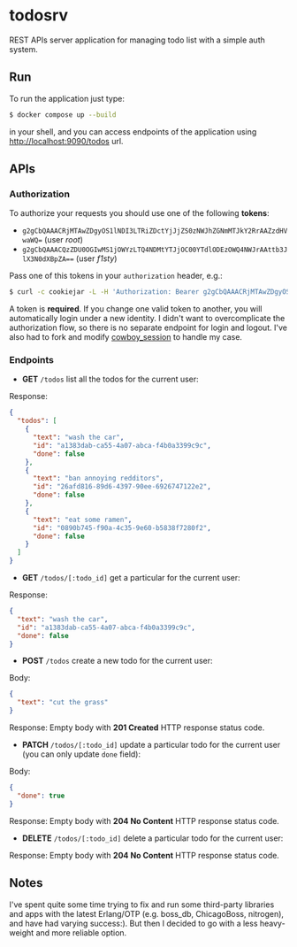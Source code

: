 # todosrv

REST APIs server application for managing todo list with a simple auth system.

## Run

To run the application just type:

```bash
$ docker compose up --build
```

in your shell, and you can access endpoints of the application using
[http://localhost:9090/todos](http://localhost:9090/todos) url.

## APIs

### Authorization

To authorize your requests you should use one of the following **tokens**:

- `g2gCbQAAACRjMTAwZDgyOS1lNDI3LTRiZDctYjJjZS0zNWJhZGNmMTJkY2RrAAZzdHVwaWQ=` (user *root*)
- `g2gCbQAAACQzZDU0OGIwMS1jOWYzLTQ4NDMtYTJjOC00YTdlODEzOWQ4NWJrAAttb3JlX3N0dXBpZA==` (user *f1sty*)

Pass one of this tokens in your `authorization` header, e.g.:

```bash
$ curl -c cookiejar -L -H 'Authorization: Bearer g2gCbQAAACRjMTAwZDgyOS1lNDI3LTRiZDctYjJjZS0zNWJhZGNmMTJkY2RrAAZzdHVwaWQ=' http://localhost:9090/todos | jq '.'
```

A token is **required**. If you change one valid token to another, you will automatically login
under a new identity. I didn't want to overcomplicate the authorization flow, so there is no
separate endpoint for login and logout. I've also had to fork and modify
[cowboy_session](https://github.com/f1sty/cowboy_session) to handle my case.

### Endpoints

- **GET** `/todos` list all the todos for the current user:

Response:

```json
{
  "todos": [
    {
      "text": "wash the car",
      "id": "a1383dab-ca55-4a07-abca-f4b0a3399c9c",
      "done": false
    },
    {
      "text": "ban annoying redditors",
      "id": "26afd816-89d6-4397-90ee-6926747122e2",
      "done": false
    },
    {
      "text": "eat some ramen",
      "id": "0890b745-f90a-4c35-9e60-b5838f7280f2",
      "done": false
    }
  ]
}
```

- **GET** `/todos/[:todo_id]` get a particular for the current user:

Response:

```json
{
  "text": "wash the car",
  "id": "a1383dab-ca55-4a07-abca-f4b0a3399c9c",
  "done": false
}
```

- **POST** `/todos` create a new todo for the current user:

Body:

```json
{
  "text": "cut the grass"
}
```

Response: Empty body with **201 Created** HTTP response status code.

- **PATCH** `/todos/[:todo_id]` update a particular todo for the current user (you can only update `done` field):

Body:

```json
{
  "done": true
}
```

Response: Empty body with **204 No Content** HTTP response status code.

- **DELETE** `/todos/[:todo_id]` delete a particular todo for the current user:

Response: Empty body with **204 No Content** HTTP response status code.

## Notes

I've spent quite some time trying to fix and run some third-party libraries and apps with the
latest Erlang/OTP (e.g. boss_db, ChicagoBoss, nitrogen), and have had varying success:). But then
I decided to go with a less heavy-weight and more reliable option.
